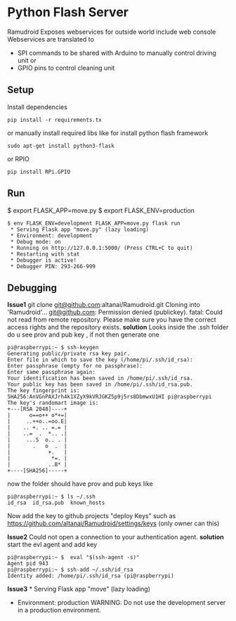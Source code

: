 # Python Flash Server 

Ramudroid Exposes webservices for outside world include web console 
Webservices are translated to 
- SPI commands to be shared with Arduino to manually control driving unit  or 
- GPIO pins to control cleaning unit 

## Setup
Install dependencies
```
pip install -r requirements.tx
```
or manually install required libs like for install python flash framework 
```
sudo apt-get install python3-flask
```
or RPIO
```
pip install RPi.GPIO
```

## Run 

$ export FLASK_APP=move.py
$ export FLASK_ENV=production

```
$ env FLASK_ENV=development FLASK_APP=move.py flask run
 * Serving Flask app "move.py" (lazy loading)
 * Environment: development
 * Debug mode: on
 * Running on http://127.0.0.1:5000/ (Press CTRL+C to quit)
 * Restarting with stat
 * Debugger is active!
 * Debugger PIN: 293-266-999

```

## Debugging 

**Issue1** git clone git@github.com:altanai/Ramudroid.git
Cloning into 'Ramudroid'...
git@github.com: Permission denied (publickey).
fatal: Could not read from remote repository.
Please make sure you have the correct access rights
and the repository exists.
**solution** Looks inside the .ssh folder do u see prov and pub key , if not then generate one
```
pi@raspberrypi:~ $ ssh-keygen
Generating public/private rsa key pair.
Enter file in which to save the key (/home/pi/.ssh/id_rsa): 
Enter passphrase (empty for no passphrase): 
Enter same passphrase again: 
Your identification has been saved in /home/pi/.ssh/id_rsa.
Your public key has been saved in /home/pi/.ssh/id_rsa.pub.
The key fingerprint is:
SHA256:AnVGnPAXJrh4k1XZyX9kVRJGKZ5p9j5rs8DbmwxU1HI pi@raspberrypi
The key's randomart image is:
+---[RSA 2048]----+
|      o==o++ o*+=|
|     ..++o..=oo.E|
|    .. +. .. =.= |
|    ..=  .  *.. .|
|     ...S  o.. . |
|       .   o  .  |
|            +.   |
|             *=. |
|            ..B* |
+----[SHA256]-----+
```
now the folder should have prov and pub keys like 
```
pi@raspberrypi:~ $ ls ~/.ssh
id_rsa  id_rsa.pub  known_hosts
```
Now add the key to github projects "deploy Keys" such as https://github.com/altanai/Ramudroid/settings/keys 
(only owner can this)

**Issue2** Could not open a connection to your authentication agent.
**solution** start the evl agent and add key 
```
pi@raspberrypi:~ $  eval "$(ssh-agent -s)"   
Agent pid 943
pi@raspberrypi:~ $ ssh-add ~/.ssh/id_rsa
Identity added: /home/pi/.ssh/id_rsa (pi@raspberrypi)
```

**Issue3**  * Serving Flask app "move" (lazy loading)
 * Environment: production
   WARNING: Do not use the development server in a production environment.